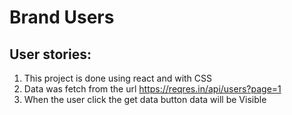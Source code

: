 # Brand Users

## User stories:
 1. This project is done using react and with CSS
 2. Data was fetch from the url https://reqres.in/api/users?page=1
 3. When the user click the get data button data will be Visible

